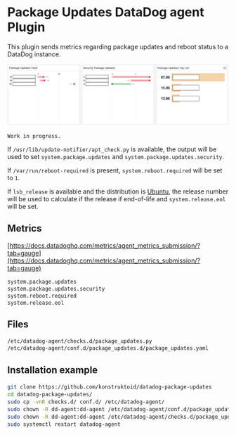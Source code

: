 # Package Updates DataDog agent Plugin

This plugin sends metrics regarding package updates and reboot status
to a DataDog instance.

![DataDog Package Updates](images/dd-package-updates.png "DataDog Package Updates")

```console
Work in progress.
```

If `/usr/lib/update-notifier/apt_check.py` is available, the output will be used
to set `system.package.updates` and `system.package.updates.security`.

If `/var/run/reboot-required` is present, `system.reboot.required` will be set
to `1`.

If `lsb_release` is available and the distribution is [Ubuntu](https://ubuntu.com/),
the release number will be used to calculate if the release if end-of-life and
`system.release.eol` will be set.

## Metrics

[https://docs.datadoghq.com/metrics/agent_metrics_submission/?tab=gauge](https://docs.datadoghq.com/metrics/agent_metrics_submission/?tab=gauge)

```console
system.package.updates
system.package.updates.security
system.reboot.required
system.release.eol
```

## Files

```console
/etc/datadog-agent/checks.d/package_updates.py
/etc/datadog-agent/conf.d/package_updates.d/package_updates.yaml
```

## Installation example

```sh
git clone https://github.com/konstruktoid/datadog-package-updates
cd datadog-package-updates/
sudo cp -vnR checks.d/ conf.d/ /etc/datadog-agent/
sudo chown -R dd-agent:dd-agent /etc/datadog-agent/conf.d/package_updates.d/
sudo chown -R dd-agent:dd-agent /etc/datadog-agent/checks.d/package_updates.py
sudo systemctl restart datadog-agent
```
